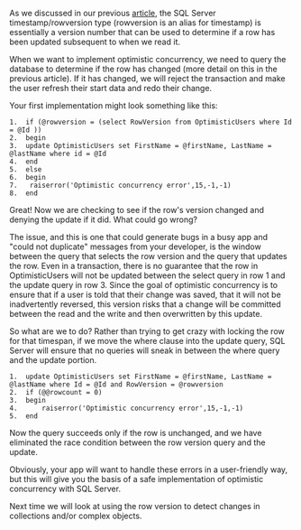 <html><body><p>As we discussed in our previous <a href="/articles/sql-server-timestamp-introduction">article</a>, the SQL Server timestamp/rowversion type (rowversion is an alias for timestamp) is
essentially a version number that can be used to determine if a row has been updated subsequent to when we read it.</p>
<p>When we want to implement optimistic concurrency, we need to query the database to determine if the row has changed (more detail on this in the previous article).  If it
has changed, we will reject the transaction and make the user refresh their start data and redo their change.</p>
<p>Your first implementation might look something like this:</p>
<pre><code>1.  if (@rowversion = (select RowVersion from OptimisticUsers where Id = @Id ))
2.  begin
3.	update OptimisticUsers set FirstName = @firstName, LastName = @lastName where id = @Id
4.  end
5.  else
6.  begin
7.   raiserror('Optimistic concurrency error',15,-1,-1)
8.  end
</code></pre>
<p>Great!  Now we are checking to see if the row's version changed and denying the update if it did.  What could go wrong?</p>
<p>The issue, and this is one that could generate bugs in a busy app and &quot;could not duplicate&quot; messages from your developer, is the window between the query that selects the
row version and the query that updates the row.  Even in a transaction, there is no guarantee that the row in OptimisticUsers will not be updated between the select query in
row 1 and the update query in row 3.  Since the goal of optimistic concurrency is to ensure that if a user is told that their change was saved, that it will not be inadvertently
reversed, this version risks that a change will be committed between the read and the write and then overwritten by this update.</p>
<p>So what are we to do?  Rather than trying to get crazy with locking the row for that timespan, if we move the where clause into the update query, SQL Server will ensure that no
queries will sneak in between the where query and the update portion.</p>
<pre><code>1.  update OptimisticUsers set FirstName = @firstName, LastName = @lastName where Id = @Id and RowVersion = @rowversion
2.  if (@@rowcount = 0)
3.  begin
4.  	raiserror('Optimistic concurrency error',15,-1,-1)
5.  end
</code></pre>
<p>Now the query succeeds only if the row is unchanged, and we have eliminated the race condition between the row version query and the update.</p>
<p>Obviously, your app will want to handle these errors in a user-friendly way, but this will give you the basis of a safe implementation of optimistic concurrency with SQL Server.</p>
<p>Next time we will look at using the row version to detect changes in collections and/or complex objects.</p>
</body></html>